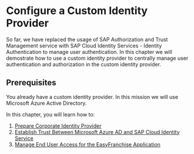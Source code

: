 # Configure a Custom Identity Provider
So far, we have replaced the usage of SAP Authorization and Trust Management service with SAP Cloud Identity Services - Identity Authentication to manage user authentication.  In this chapter we will demostrate how to use a custom identity provider to centrally manage user authentication and authorization in the custom identity provider. 

## Prerequisites 
You already have a custom identity provider. In this mission we will use Microsoft Azure Active Directory. 

In this chapter, you will learn how to:
1. [Prepare Corporate Identity Provider](./prepare-corporate-idp/README.md)
1. [Establish Trust Between Microsoft Azure AD and SAP Cloud Identity Service](./establish-trust-between-aad-and-ias/README.md)
1. [Manage End User Access for the EasyFranchise Application](./manage-end-users/README.md)


